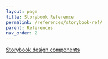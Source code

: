 ```yaml
---
layout: page
title: Storybook Reference
permalink: /references/storybook-ref/ 
parent: References
nav_order: 2
---
```


[Storybook design components](/naabu/references/storybook/index.html)